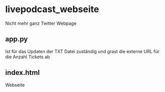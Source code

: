 # livepodcast_webseite
Nicht mehr ganz Twitter Webpage

## app.py
Ist für das Updaten der TXT Datei zuständig und grast die externe URL für die Anzahl Tickets ab

## index.html
Webseite
